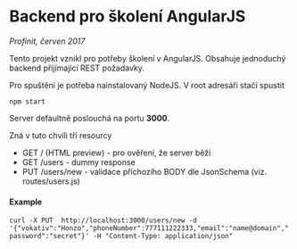 # Backend pro školení AngularJS 
_Profinit, červen 2017_

Tento projekt vznikl pro potřeby školení v AngularJS. Obsahuje jednoduchý backend přijímající REST požadavky.

Pro spuštění je potřeba nainstalovaný NodeJS. V root adresáři stačí spustit

`npm start`

Server defaultně poslouchá na portu **3000**.

Zná v tuto chvíli tři resourcy 

- GET / (HTML preview) - pro ověření, že server běží
- GET /users - dummy response
- PUT /users/new - validace příchozího BODY dle JsonSchema (viz. routes/users.js)

#### Example
`curl -X PUT  http://localhost:3000/users/new -d '{"vokativ":"Honzo","phoneNumber":777111222333,"email":"name@domain","password":"secret"}' -H "Content-Type: application/json"`